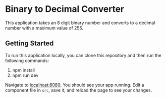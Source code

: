 # Binary to Decimal Converter

This application takes an 8 digit binary number and converts to a decimal number with a maximum value of 255.

## Getting Started

To run this application locally, you can clone this repository and then run the following commands:

1. npm install
2. npm run dev

Navigate to [localhost:8080](http://localhost:8080). You should see your app running. Edit a component file in `src`, save it, and reload the page to see your changes.
